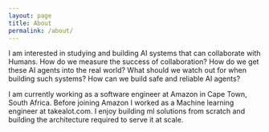 ```yaml
---
layout: page
title: About
permalink: /about/
---
```


I am interested in studying and building AI systems that can collaborate with Humans. How do we measure the success of collaboration? How do we get these AI agents into the real world? What should we watch out for when building such systems? How can we build safe and reliable AI agents?

I am currently working as a software engineer at Amazon in Cape Town, South Africa. Before joining Amazon I worked as a Machine learning engineer at takealot.com. I enjoy building ml solutions from scratch and building the architecture required to serve it at scale. 
